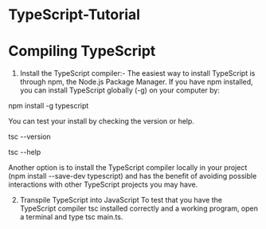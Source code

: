 # TypeScript-Tutorial
# Compiling TypeScript
1. Install the TypeScript compiler:- The easiest way to install TypeScript is through npm, the Node.js Package Manager. If you have npm installed, you can install TypeScript globally (-g) on your computer by:

npm install -g typescript

You can test your install by checking the version or help.

tsc --version

tsc --help

Another option is to install the TypeScript compiler locally in your project (npm install --save-dev typescript) and has the benefit of avoiding possible interactions with other TypeScript projects you may have.

2. Transpile TypeScript into JavaScript
To test that you have the TypeScript compiler tsc installed correctly and a working program, open a terminal and type tsc main.ts.
